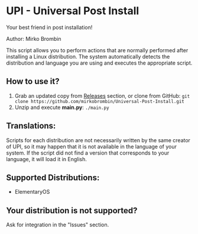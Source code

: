 # UPI - Universal Post Install
Your best friend in post installation!

Author: Mirko Brombin

This script allows you to perform actions that are normally performed after installing a Linux distribution. The system automatically detects the distribution and language you are using and executes the appropriate script.

## How to use it?
1. Grab an updated copy from [Releases](https://github.com/mirkobrombin/Universal-Post-Install/releases) section, or clone from GitHub:
	```git clone https://github.com/mirkobrombin/Universal-Post-Install.git```
2. Unzip and execute **main.py**:
	```./main.py```

## Translations:
Scripts for each distribution are not necessarily written by the same creator of UPI, so it may happen that it is not available in the language of your system. If the script did not find a version that corresponds to your language, it will load it in English.

## Supported Distributions:
- ElementaryOS

## Your distribution is not supported?
Ask for integration in the "Issues" section.
